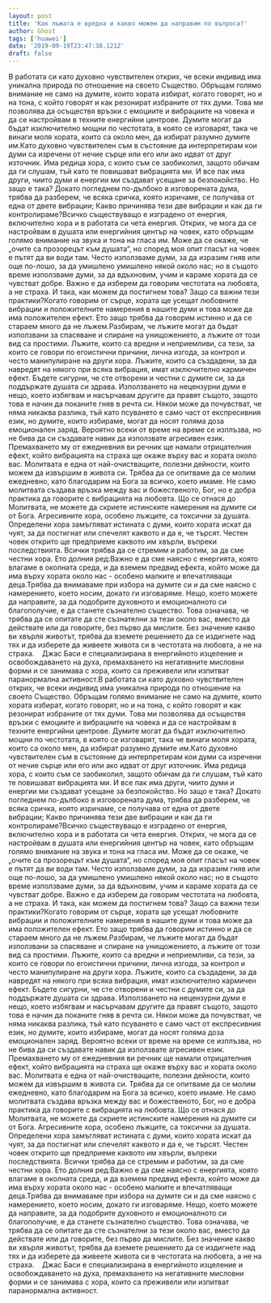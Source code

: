 ```yaml
---
layout: post
title: 'Как лъжата е вредна и какво можем да направим по въпроса?'
author: Ghost
tags: ['huawei']
date: '2019-09-19T23:47:38.121Z'
draft: false
---
```


В работата си като духовно чувствителен открих, че всеки индивид има уникална природа по отношение на своето Същество. Обръщам голямо внимание не само на думите, които хората избират, когато говорят, но и на тона, с който говорят и как резонират избраните от тях думи. Това ми позволява да осъществя връзки с емоциите и вибрациите на човека и да се настройвам в техните енергийни центрове. Думите могат да бъдат изключително мощни по честотата, в която се изговарят, така че винаги моля хората, които са около мен, да избират разумно думите им.Като духовно чувствителен съм в състояние да интерпретирам кои думи са изречени от нечие сърце или его или ако идват от друг източник. Има редица хора, с които съм се заобиколил, защото обичам да ги слушам, тъй като те повишават вибрацията ми. И все пак има други, чиито думи и енергии ми създават усещане за безпокойство. Но защо е така? Докато погледнем по-дълбоко в изговорената дума, трябва да разберем, че всяка сричка, която изричаме, се получава от една от двете вибрации; Какво причинява тези две вибрации и как да ги контролираме?Всичко съществуващо е изградено от енергия, включително хора и в работата си чета енергия. Открих, че мога да се настройвам в душата или енергийния център на човек, като обръщам голямо внимание на звука и тона на гласа им. Може да се окаже, че „очите са прозорецът към душата“, но според моя опит гласът на човек е пътят да ви води там. Често използваме думи, за да изразим гняв или още по-лошо, за да умишлено умишлено някой около нас; но в същото време използваме думи, за да вдъхновим, учим и караме хората да се чувстват добре. Важно е да изберем да говорим честотата на любовта, а не страха. И така, как можем да постигнем това? Защо са важни тези практики?Когато говорим от сърце, хората ще усещат любовните вибрации и положителните намерения в нашите думи и това може да има положителен ефект. Ето защо трябва да говорим истинно и да се стараем много да не лъжем.Разбирам, че лъжите могат да бъдат използвани за спасяване и спиране на унищожението, а лъжите от този вид са простими. Лъжите, които са вредни и неприемливи, са тези, за които се говори по егоистични причини, лична изгода, за контрол и често манипулиране на други хора. Лъжите, които са създадени, за да навредят на някого при всяка вибрация, имат изключително кармичен ефект. Бъдете сигурни, че сте отворени и честни с думите си, за да поддържате душата си здрава. Използването на нецензурни думи е нещо, което избягвам и насърчавам другите да правят същото, защото това е начин да поканите гняв в речта си. Някои може да почувстват, че няма никаква разлика, тъй като псуването е само част от експресивния език, но думите, които избираме, могат да носят голяма доза емоционален заряд. Вероятно всеки от време на време се изплъзва, но не бива да си създавате навик да използвате агресивен език. Премахването му от ежедневния ви речник ще намали отрицателния ефект, който вибрацията на страха ще окаже върху вас и хората около вас. Молитвата е една от най-очистващите, полезни дейности, които можем да извършим в живота си. Трябва да се опитваме да се молим ежедневно, като благодарим на Бога за всичко, което имаме. Не само молитвата създава връзка между вас и божественото, Бог, но е добра практика да говорите с вибрацията на любовта. Що се отнася до Молитвата, не можете да скриете истинските намерения на думите си от Бога. Агресивните хора, особено лъжците, са токсични за душата. Определени хора замъгляват истината с думи, които хората искат да чуят, за да постигнат или спечелят каквото и да е, че търсят. Честен човек открито ще предприеме каквото им хвърли, въпреки последствията. Всички трябва да се стремим и работим, за да сме честни хора. Ето долния ред:Важно е да сме наясно с енергията, която влагаме в околната среда, и да вземем предвид ефекта, който може да има върху хората около нас - особено малките и впечатляващи деца.Трябва да внимаваме при избора на думите си и да сме наясно с намерението, което носим, ​​докато ги изговаряме. Нещо, което можете да направите, за да подобрите духовното и емоционалното си благополучие, е да станете съзнателно същество. Това означава, че трябва да се опитате да сте съзнателни за тези около вас, вместо да действате или да говорите, без първо да мислите. Без значение какво ви хвърля животът, трябва да вземете решението да се издигнете над тях и да изберете да живеете живота си в честотата на любовта, а не на страха.    Джас Баси е специализирана в енергийното изцеление и освобождаването на духа, премахването на негативните мисловни форми и се занимава с хора, които са преживели или изпитват паранормална активност.В работата си като духовно чувствителен открих, че всеки индивид има уникална природа по отношение на своето Същество. Обръщам голямо внимание не само на думите, които хората избират, когато говорят, но и на тона, с който говорят и как резонират избраните от тях думи. Това ми позволява да осъществя връзки с емоциите и вибрациите на човека и да се настройвам в техните енергийни центрове. Думите могат да бъдат изключително мощни по честотата, в която се изговарят, така че винаги моля хората, които са около мен, да избират разумно думите им.Като духовно чувствителен съм в състояние да интерпретирам кои думи са изречени от нечие сърце или его или ако идват от друг източник. Има редица хора, с които съм се заобиколил, защото обичам да ги слушам, тъй като те повишават вибрацията ми. И все пак има други, чиито думи и енергии ми създават усещане за безпокойство. Но защо е така? Докато погледнем по-дълбоко в изговорената дума, трябва да разберем, че всяка сричка, която изричаме, се получава от една от двете вибрации; Какво причинява тези две вибрации и как да ги контролираме?Всичко съществуващо е изградено от енергия, включително хора и в работата си чета енергия. Открих, че мога да се настройвам в душата или енергийния център на човек, като обръщам голямо внимание на звука и тона на гласа им. Може да се окаже, че „очите са прозорецът към душата“, но според моя опит гласът на човек е пътят да ви води там. Често използваме думи, за да изразим гняв или още по-лошо, за да умишлено умишлено някой около нас; но в същото време използваме думи, за да вдъхновим, учим и караме хората да се чувстват добре. Важно е да изберем да говорим честотата на любовта, а не страха. И така, как можем да постигнем това? Защо са важни тези практики?Когато говорим от сърце, хората ще усещат любовните вибрации и положителните намерения в нашите думи и това може да има положителен ефект. Ето защо трябва да говорим истинно и да се стараем много да не лъжем.Разбирам, че лъжите могат да бъдат използвани за спасяване и спиране на унищожението, а лъжите от този вид са простими. Лъжите, които са вредни и неприемливи, са тези, за които се говори по егоистични причини, лична изгода, за контрол и често манипулиране на други хора. Лъжите, които са създадени, за да навредят на някого при всяка вибрация, имат изключително кармичен ефект. Бъдете сигурни, че сте отворени и честни с думите си, за да поддържате душата си здрава. Използването на нецензурни думи е нещо, което избягвам и насърчавам другите да правят същото, защото това е начин да поканите гняв в речта си. Някои може да почувстват, че няма никаква разлика, тъй като псуването е само част от експресивния език, но думите, които избираме, могат да носят голяма доза емоционален заряд. Вероятно всеки от време на време се изплъзва, но не бива да си създавате навик да използвате агресивен език. Премахването му от ежедневния ви речник ще намали отрицателния ефект, който вибрацията на страха ще окаже върху вас и хората около вас. Молитвата е една от най-очистващите, полезни дейности, които можем да извършим в живота си. Трябва да се опитваме да се молим ежедневно, като благодарим на Бога за всичко, което имаме. Не само молитвата създава връзка между вас и божественото, Бог, но е добра практика да говорите с вибрацията на любовта. Що се отнася до Молитвата, не можете да скриете истинските намерения на думите си от Бога. Агресивните хора, особено лъжците, са токсични за душата. Определени хора замъгляват истината с думи, които хората искат да чуят, за да постигнат или спечелят каквото и да е, че търсят. Честен човек открито ще предприеме каквото им хвърли, въпреки последствията. Всички трябва да се стремим и работим, за да сме честни хора. Ето долния ред:Важно е да сме наясно с енергията, която влагаме в околната среда, и да вземем предвид ефекта, който може да има върху хората около нас - особено малките и впечатляващи деца.Трябва да внимаваме при избора на думите си и да сме наясно с намерението, което носим, ​​докато ги изговаряме. Нещо, което можете да направите, за да подобрите духовното и емоционалното си благополучие, е да станете съзнателно същество. Това означава, че трябва да се опитате да сте съзнателни за тези около вас, вместо да действате или да говорите, без първо да мислите. Без значение какво ви хвърля животът, трябва да вземете решението да се издигнете над тях и да изберете да живеете живота си в честотата на любовта, а не на страха.    Джас Баси е специализирана в енергийното изцеление и освобождаването на духа, премахването на негативните мисловни форми и се занимава с хора, които са преживели или изпитват паранормална активност.
